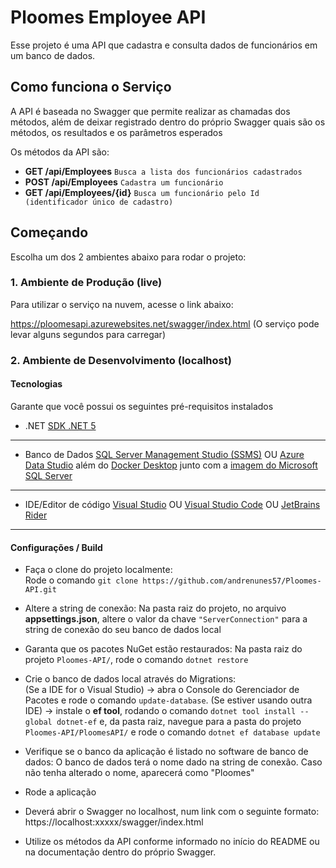 # Ploomes Employee API

Esse projeto é uma API que cadastra e consulta dados de funcionários em um banco de dados.  

## Como funciona o Serviço
A API é baseada no Swagger que permite realizar as chamadas dos métodos, além de deixar registrado dentro do próprio Swagger quais são os métodos, os resultados e os parâmetros esperados

Os métodos da API são: 

 * **GET /api/Employees** `Busca a lista dos funcionários cadastrados`
 * **POST /api/Employees** `Cadastra um funcionário` 
 * **GET /api/Employees/{id}** `Busca um funcionário pelo Id (identificador único de cadastro)`

## Começando
Escolha um dos 2 ambientes abaixo para rodar o projeto:

### 1. Ambiente de Produção (live)

Para utilizar o serviço na nuvem, acesse o link abaixo:

https://ploomesapi.azurewebsites.net/swagger/index.html
(O serviço pode levar alguns segundos para carregar)


### 2. Ambiente de Desenvolvimento (localhost)

#### Tecnologias 
Garante que você possui os seguintes pré-requisitos instalados

  * .NET
[SDK .NET 5](https://dotnet.microsoft.com/en-us/download/dotnet/5.0)
---

  * Banco de Dados
[SQL Server Management Studio (SSMS)](https://docs.microsoft.com/pt-br/sql/ssms/download-sql-server-management-studio-ssms?view=sql-server-ver15#download-ssms) 
OU 
[Azure Data Studio](https://docs.microsoft.com/pt-br/sql/azure-data-studio/download-azure-data-studio?view=sql-server-ver15#download-azure-data-studio) além do [Docker Desktop](https://www.docker.com/products/docker-desktop/) junto com a [imagem do Microsoft SQL Server](https://hub.docker.com/_/microsoft-mssql-server)
---

  * IDE/Editor de código
[Visual Studio](https://visualstudio.microsoft.com/pt-br/downloads/)
OU
[Visual Studio Code](https://code.visualstudio.com/download)
OU
[JetBrains Rider](https://www.jetbrains.com/pt-br/rider/download/#section=windows)
---

#### Configurações / Build

  * Faça o clone do projeto localmente:  
Rode o comando `git clone https://github.com/andrenunes57/Ploomes-API.git`

  * Altere a string de conexão: 
Na pasta raiz do projeto, no arquivo **appsettings.json**, altere o valor da chave `"ServerConnection"` para a string de conexão do seu banco de dados local

  * Garanta que os pacotes NuGet estão restaurados:
Na pasta raiz do projeto `Ploomes-API/`, rode o comando `dotnet restore`

  * Crie o banco de dados local através do Migrations:  
(Se a IDE for o Visual Studio) -> abra o Console do Gerenciador de Pacotes e rode o comando `update-database`. 
(Se estiver usando outra IDE) -> instale o **ef tool**, rodando o comando `dotnet tool install --global dotnet-ef` e, da pasta raiz, navegue para a pasta do projeto `Ploomes-API/PloomesAPI/` e rode o comando `dotnet ef database update` 

  * Verifique se o banco da aplicação é listado no software de banco de dados:
O banco de dados terá o nome dado na string de conexão. Caso não tenha alterado o nome, aparecerá como "Ploomes"

  * Rode a aplicação

  * Deverá abrir o Swagger no localhost, num link com o seguinte formato: https://localhost:xxxxx/swagger/index.html

  * Utilize os métodos da API conforme informado no início do README ou na documentação dentro do próprio Swagger.

